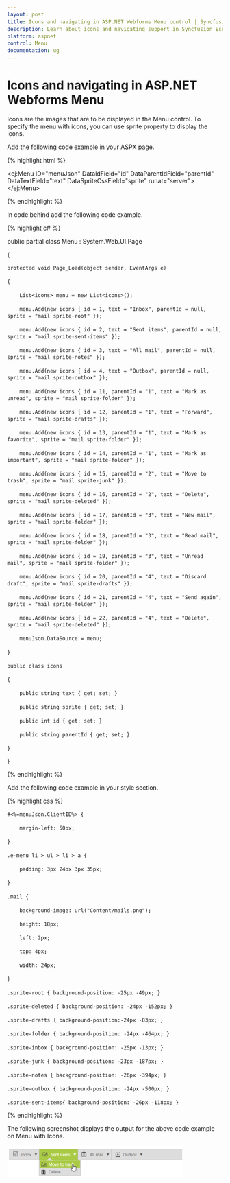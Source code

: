 ```yaml
---
layout: post
title: Icons and navigating in ASP.NET Webforms Menu control | Syncfusion
description: Learn about icons and navigating support in Syncfusion Essential ASP.NET Webforms Menu control, its elements and more.
platform: aspnet
control: Menu
documentation: ug
---
```


# Icons and navigating in ASP.NET Webforms Menu

Icons are the images that are to be displayed in the Menu control. To specify the menu with icons, you can use sprite property to display the icons. 

Add the following code example in your ASPX page.

{% highlight html %}



<ej:Menu ID="menuJson" DataIdField="id" DataParentIdField="parentId" DataTextField="text" DataSpriteCssField="sprite" runat="server"></ej:Menu>





{% endhighlight %}



In code behind add the following code example.

{% highlight c# %}



public partial class Menu : System.Web.UI.Page

{

    protected void Page_Load(object sender, EventArgs e)

    {

        List<icons> menu = new List<icons>();

        menu.Add(new icons { id = 1, text = "Inbox", parentId = null, sprite = "mail sprite-root" });

        menu.Add(new icons { id = 2, text = "Sent items", parentId = null, sprite = "mail sprite-sent-items" });

        menu.Add(new icons { id = 3, text = "All mail", parentId = null, sprite = "mail sprite-notes" });

        menu.Add(new icons { id = 4, text = "Outbox", parentId = null, sprite = "mail sprite-outbox" });

        menu.Add(new icons { id = 11, parentId = "1", text = "Mark as unread", sprite = "mail sprite-folder" });

        menu.Add(new icons { id = 12, parentId = "1", text = "Forward", sprite = "mail sprite-drafts" });

        menu.Add(new icons { id = 13, parentId = "1", text = "Mark as favorite", sprite = "mail sprite-folder" });

        menu.Add(new icons { id = 14, parentId = "1", text = "Mark as important", sprite = "mail sprite-folder" });

        menu.Add(new icons { id = 15, parentId = "2", text = "Move to trash", sprite = "mail sprite-junk" });

        menu.Add(new icons { id = 16, parentId = "2", text = "Delete", sprite = "mail sprite-deleted" });

        menu.Add(new icons { id = 17, parentId = "3", text = "New mail", sprite = "mail sprite-folder" });

        menu.Add(new icons { id = 18, parentId = "3", text = "Read mail", sprite = "mail sprite-folder" });

        menu.Add(new icons { id = 19, parentId = "3", text = "Unread mail", sprite = "mail sprite-folder" });

        menu.Add(new icons { id = 20, parentId = "4", text = "Discard draft", sprite = "mail sprite-drafts" });

        menu.Add(new icons { id = 21, parentId = "4", text = "Send again", sprite = "mail sprite-folder" });

        menu.Add(new icons { id = 22, parentId = "4", text = "Delete", sprite = "mail sprite-deleted" });

        menuJson.DataSource = menu;

    }

    public class icons

    {

        public string text { get; set; }

        public string sprite { get; set; }

        public int id { get; set; }

        public string parentId { get; set; }

    }

}



{% endhighlight %}



Add the following code example in your style section.

{% highlight css %}



    #<%=menuJson.ClientID%> {

        margin-left: 50px;

    }

    .e-menu li > ul > li > a {

        padding: 3px 24px 3px 35px;

    }

    .mail {

        background-image: url("Content/mails.png");

        height: 18px;

        left: 2px;

        top: 4px;

        width: 24px;

    }

    .sprite-root { background-position: -25px -49px; }

    .sprite-deleted { background-position: -24px -152px; }

    .sprite-drafts { background-position:-24px -83px; }

    .sprite-folder { background-position: -24px -464px; }

    .sprite-inbox { background-position: -25px -13px; }

    .sprite-junk { background-position: -23px -187px; }

    .sprite-notes { background-position: -26px -394px; }

    .sprite-outbox { background-position: -24px -500px; }

    .sprite-sent-items{ background-position: -26px -118px; }





{% endhighlight %}



The following screenshot displays the output for the above code example on Menu with Icons.  

![](Icons-and-navigating_images/Icons-and-navigating_img1.png) 



